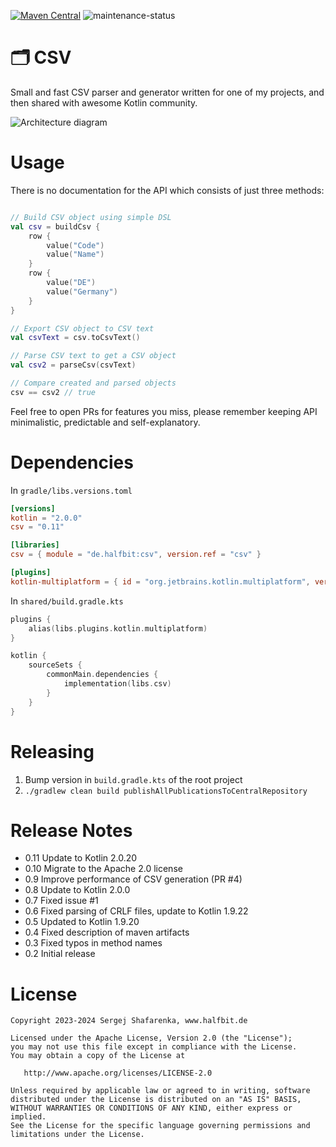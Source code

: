 [![Maven Central](http://img.shields.io/maven-central/v/de.halfbit/csv.svg)](https://central.sonatype.com/artifact/de.halfbit/csv)
![maintenance-status](https://img.shields.io/badge/maintenance-passively--maintained-yellowgreen.svg)

# 🗂 CSV ️

Small and fast CSV parser and generator written for one of my projects, and then shared with awesome Kotlin community.

![Architecture diagram](http://www.plantuml.com/plantuml/proxy?src=https://raw.githubusercontent.com/sergejsha/csv/master/documentation/architecture.v1.iuml)

# Usage

There is no documentation for the API which consists of just three methods:
```kotlin

// Build CSV object using simple DSL
val csv = buildCsv {
    row {
        value("Code")
        value("Name")
    }
    row {
        value("DE")
        value("Germany")
    }
}

// Export CSV object to CSV text
val csvText = csv.toCsvText()

// Parse CSV text to get a CSV object
val csv2 = parseCsv(csvText)

// Compare created and parsed objects
csv == csv2 // true
```

Feel free to open PRs for features you miss, please remember keeping API minimalistic, predictable and self-explanatory.

# Dependencies

In `gradle/libs.versions.toml`
```toml
[versions]
kotlin = "2.0.0"
csv = "0.11"

[libraries]
csv = { module = "de.halfbit:csv", version.ref = "csv" }

[plugins]
kotlin-multiplatform = { id = "org.jetbrains.kotlin.multiplatform", version.ref = "kotlin" }
```

In `shared/build.gradle.kts`
```kotlin
plugins {
    alias(libs.plugins.kotlin.multiplatform)
}

kotlin {
    sourceSets {
        commonMain.dependencies {
            implementation(libs.csv)
        }
    }
}
```

# Releasing

1. Bump version in `build.gradle.kts` of the root project
2. `./gradlew clean build publishAllPublicationsToCentralRepository`

# Release Notes

- 0.11 Update to Kotlin 2.0.20
- 0.10 Migrate to the Apache 2.0 license
- 0.9 Improve performance of CSV generation (PR #4)
- 0.8 Update to Kotlin 2.0.0
- 0.7 Fixed issue #1
- 0.6 Fixed parsing of CRLF files, update to Kotlin 1.9.22
- 0.5 Updated to Kotlin 1.9.20
- 0.4 Fixed description of maven artifacts 
- 0.3 Fixed typos in method names
- 0.2 Initial release

# License
```
Copyright 2023-2024 Sergej Shafarenka, www.halfbit.de

Licensed under the Apache License, Version 2.0 (the "License");
you may not use this file except in compliance with the License.
You may obtain a copy of the License at

   http://www.apache.org/licenses/LICENSE-2.0

Unless required by applicable law or agreed to in writing, software
distributed under the License is distributed on an "AS IS" BASIS,
WITHOUT WARRANTIES OR CONDITIONS OF ANY KIND, either express or implied.
See the License for the specific language governing permissions and
limitations under the License.
```
